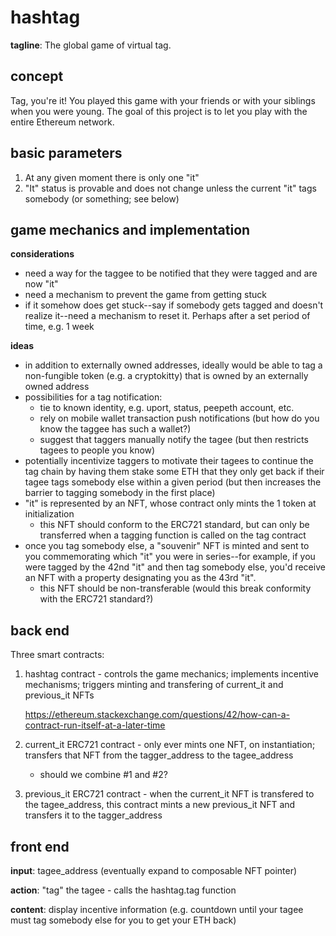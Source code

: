 # hashtag
**tagline**: The global game of virtual tag.

## concept
Tag, you're it! You played this game with your friends or with your siblings when you were young. The goal of this project is to let you play with the entire Ethereum network.

## basic parameters
1. At any given moment there is only one "it"
2. "It" status is provable and does not change unless the current "it" tags somebody (or something; see below)

## game mechanics and implementation
**considerations**
* need a way for the taggee to be notified that they were tagged and are now "it"
* need a mechanism to prevent the game from getting stuck
* if it somehow does get stuck--say if somebody gets tagged and doesn't realize it--need a mechanism to reset it. Perhaps after a set period of time, e.g. 1 week

**ideas**
* in addition to externally owned addresses, ideally would be able to tag a non-fungible token (e.g. a cryptokitty) that is owned by an externally owned address
* possibilities for a tag notification:
	* tie to known identity, e.g. uport, status, peepeth account, etc.
	* rely on mobile wallet transaction push notifications (but how do you know the taggee has such a wallet?)
	* suggest that taggers manually notify the tagee (but then restricts tagees to people you know)
* potentially incentivize taggers to motivate their tagees to continue the tag chain by having them stake some ETH that they only get back if their tagee tags somebody else within a given period (but then increases the barrier to tagging somebody in the first place)
* "it" is represented by an NFT, whose contract only mints the 1 token at initialization
	* this NFT should conform to the ERC721 standard, but can only be transferred when a tagging function is called on the tag contract
* once you tag somebody else, a "souvenir" NFT is minted and sent to you commemorating which "it" you were in series--for example, if you were tagged by the 42nd "it" and then tag somebody else, you'd receive an NFT with a property designating you as the 43rd "it".
	* this NFT should be non-transferable (would this break conformity with the ERC721 standard?)
	
## back end
Three smart contracts:
1. hashtag contract - controls the game mechanics; implements incentive mechanisms; triggers minting and transfering of current_it and previous_it NFTs

	https://ethereum.stackexchange.com/questions/42/how-can-a-contract-run-itself-at-a-later-time

2. current_it ERC721 contract - only ever mints one NFT, on instantiation; transfers that NFT from the tagger_address to the tagee_address
	* should we combine #1 and #2?

3. previous_it ERC721 contract - when the current_it NFT is transfered to the tagee_address, this contract mints a new previous_it NFT and transfers it to the tagger_address

## front end
**input**: tagee_address (eventually expand to composable NFT pointer)

**action**: "tag" the tagee - calls the hashtag.tag function

**content**: display incentive information (e.g. countdown until your tagee must tag somebody else for you to get your ETH back)

